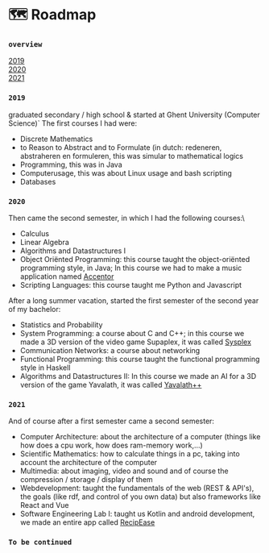 #  🗺️ Roadmap
### `overview`
[2019](!2019)\
[2020](!2020)\
[2021](!2021)

### `2019`
graduated secondary / high school & started at Ghent University (Computer Science)`
The first courses I had were:
- Discrete Mathematics
- to Reason to Abstract and to Formulate (in dutch: redeneren, abstraheren en formuleren, this was simular to mathematical logics
- Programming, this was in Java
- Computerusage, this was about Linux usage and bash scripting
- Databases

### `2020`
Then came the second semester, in which I had the following courses:\
- Calculus
- Linear Algebra
- Algorithms and Datastructures I
- Object Oriënted Programming: this course taught the object-oriënted programming style, in Java; In this course we had to make a music application named [Accentor](project_descriptions/accentor.md)
- Scripting Languages: this course taught me Python and Javascript

After a long summer vacation, started the first semester of the second year of my bachelor:
- Statistics and Probability
- System Programming: a course about C and C++; in this course we made a 3D version of the video game Supaplex, it was called [Sysplex](project_descriptions/sysplex.md) 
- Communication Networks: a course about networking
- Functional Programming: this course taught the functional programming style in Haskell
- Algorithms and Datastructures II: In this course we made an AI for a 3D version of the game Yavalath, it was called [Yavalath++](project_descriptions/yavalath.md)

### `2021`
And of course after a first semester came a second semester:
- Computer Architecture: about the architecture of a computer (things like how does a cpu work, how does ram-memory work,...)
- Scientific Mathematics: how to calculate things in a pc, taking into account the architecture of the computer
- Multimedia: about imaging, video and sound and of course the compression / storage / display of them
- Webdevelopment: taught the fundamentals of the web (REST & API's), the goals (like rdf, and control of you own data) but also frameworks like React and Vue
- Software Engineering Lab I: taught us Kotlin and android development, we made an entire app called [RecipEase](project_descriptions/recipease.md)

### `To be continued`
